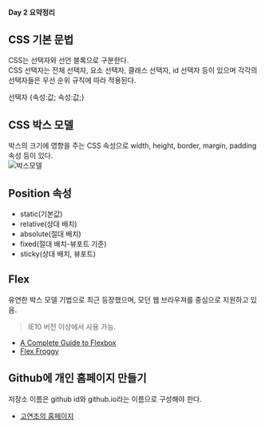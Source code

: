 #### Day 2 요약정리
##  CSS 기본 문법  
CSS는 선택자와 선언 블록으로 구분한다.  
CSS 선택자는 전체 선택자, 요소 선택자, 클래스 선택자, id 선택자 등이 있으며 각각의 선택자들은 우선 순위 규칙에 따라 적용된다.

선택자 {속성:값; 속성:값;}

## CSS 박스 모델
박스의 크기에 영향을 주는 CSS 속성으로 width, height, border, margin, padding 속성 등이 있다.  
![박스모델](https://mdn.mozillademos.org/files/8685/boxmodel-(3).png)  
## Position 속성
* static(기본값)
* relative(상대 배치)
* absolute(절대 배치)
* fixed(절대 배치-뷰포트 기준)
* sticky(상대 배치, 뷰포트)

## Flex 
유연한 박스 모델 기법으로 최근 등장했으며, 모던 웹 브라우져를 중심으로 지원하고 있음.
>IE10 버전 이상에서 사용 가능.

* [A Complete Guide to Flexbox](https://css-tricks.com/snippets/css/a-guide-to-flexbox/)  
* [Flex Froggy](https://flexboxfroggy.com/#ko)

## Github에 개인 홈페이지 만들기
저장소 이름은 github id와 github.io라는 이름으로 구성해야 한다.
* [고연조의 홈페이지](https://koyounjo.github.io)